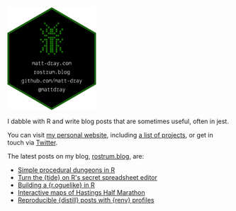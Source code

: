 <img src="https://raw.githubusercontent.com/matt-dray/stickers/master/output/business_hex.png" width=200>

I dabble with R and write blog posts that are sometimes useful, often in jest.

You can visit [my personal website](https://www.matt-dray.com/), including [a list of projects](https://matt-dray.github.io/projects/), or get in touch via [Twitter](https://twitter.com/mattdray).

The latest posts on my blog, [rostrum.blog](https://www.rostrum.blog/), are:

<!-- BLOG-POST-LIST:START -->
- [Simple procedural dungeons in R](https://www.rostrum.blog/2022/05/01/dungeon/)
- [Turn the {tide} on R&#39;s secret spreadsheet editor](https://www.rostrum.blog/2022/04/27/tide/)
- [Building a {r.oguelike} in R](https://www.rostrum.blog/2022/04/25/r.oguelike-dev/)
- [Interactive maps of Hastings Half Marathon](https://www.rostrum.blog/2022/03/31/hastings-half/)
- [Reproducible {distill} posts with {renv} profiles](https://www.rostrum.blog/2022/03/15/renv-profiles/)
<!-- BLOG-POST-LIST:END -->
